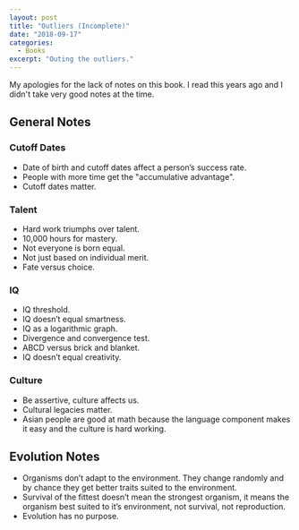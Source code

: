```yaml
---
layout: post
title: "Outliers (Incomplete)"
date: "2018-09-17"
categories:
  - Books
excerpt: "Outing the outliers."
---
```


My apologies for the lack of notes on this book. I read this years ago and I didn't take very good notes at the time.

## General Notes

### Cutoff Dates

- Date of birth and cutoff dates affect a person’s success rate.
- People with more time get the "accumulative advantage".
- Cutoff dates matter.

### Talent

- Hard work triumphs over talent.
- 10,000 hours for mastery.
- Not everyone is born equal.
- Not just based on individual merit.
- Fate versus choice.

### IQ

- IQ threshold.
- IQ doesn’t equal smartness.
- IQ as a logarithmic graph.
- Divergence and convergence test.
- ABCD versus brick and blanket.
- IQ doesn’t equal creativity.

### Culture

- Be assertive, culture affects us.
- Cultural legacies matter.
- Asian people are good at math because the language component makes it easy and the culture is hard working.

## Evolution Notes

- Organisms don’t adapt to the environment. They change randomly and by chance they get better traits suited to the environment.
- Survival of the fittest doesn’t mean the strongest organism, it means the organism best suited to it’s environment, not survival, not reproduction.
- Evolution has no purpose.
